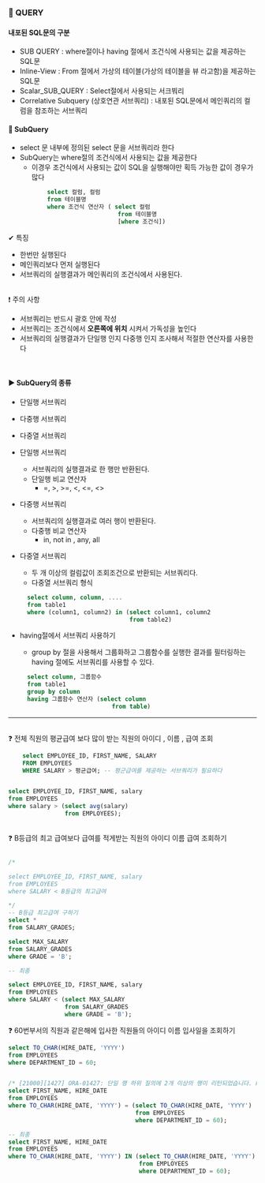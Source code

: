 ### 🔸 QUERY

#### 내포된 SQL문의 구분

- SUB QUERY : where절이나 having 절에서 조건식에 사용되는 값을 제공하는 SQL문
- Inline-View : From 절에서 가상의 테이블(가상의 테이블을 뷰 라고함)을 제공하는 SQL문
- Scalar_SUB_QUERY : Select절에서 사용되는 서크붜리
- Correlative Subquery (상호연관 서브쿼리) : 내포된 SQL문에서 메인쿼리의 컬럼을 참조하는 서브쿼리

#### 🔹 SubQuery

- select 문 내부에 정의된 select 문을 서브쿼리라 한다
- SubQuery는 where절의 조건식에서 사용되는 값을 제공한다
    + 이경우 조건식에서 사용되는 값이 SQL을 실행해야만 획득 가능한 값이 경우가 많다

```sql
           select 컬럼, 컬럼
           from 테이블명
           where 조건식 연산자 ( select 컬럼
                               from 테이블명 
                               [where 조건식])
```

✔ 특징

- 한번만 실행된다
- 메인쿼리보다 먼저 실행된다
- 서브쿼리의 실행결과가 메인쿼리의 조건식에서 사용된다.

<br>
❗ 주의 사항

- 서브쿼리는 반드시 괄호 안에 작성
- 서브쿼리는 조건식에서 <b>오른쪽에 위치</b> 시켜서 가독성을 높인다
- 서브쿼리의 실행결과가 단일행 인지 다중행 인지 조사해서 적절한 연산자를 사용한다

<br>

#### ▶ SubQuery의 종류

- 단일행 서브쿼리
- 다중행 서브쿼리
- 다중열 서브쿼리


- 단일행 서브쿼리
    + 서브쿼리의 실행결과로 한 행만 반환된다.
    + 단일행 비교 연산자
        * =, >, >=, <, <=, <>
- 다중행 서브쿼리
    + 서브쿼리의 실행결과로 여러 행이 반환된다.
    + 다중행 비교 연산자
        * in, not in , any, all

- 다중열 서브쿼리
    + 두 개 이상의 컬럼값이 조회조건으로 반환되는 서브쿼리다.
    + 다중열 서브쿼리 형식

  ```sql
    select column, column, ....
    from table1 
    where (column1, column2) in (select column1, column2 
                                 from table2)
  ```
- having절에서 서브쿼리 사용하기
    + group by 절을 사용해서 그룹화하고 그룹함수를 실행한 결과를 필터링하는 having 절에도 서브쿼리를 사용할 수 있다.

  ```sql
    select column, 그룹함수
    from table1
    group by column
    having 그룹함수 연산자 (select column
                            from table)
  ```

---

<br>
❓ 전체 직원의 평균급여 보다 많이 받는 직원의 아이디 , 이름 , 급여 조회

```sql
    select EMPLOYEE_ID, FIRST_NAME, SALARY
    FROM EMPLOYEES
    WHERE SALARY > 평균급여; -- 평군급여를 제공하는 서브쿼리가 필요하다


select EMPLOYEE_ID, FIRST_NAME, salary
from EMPLOYEES
where salary > (select avg(salary)
                from EMPLOYEES);
```

<br>
❓ B등급의 최고 급여보다 급여를 적게받는 직원의 아이디 이름 급여 조회하기

```sql

/*

select EMPLOYEE_ID, FIRST_NAME, salary
from EMPLOYEES
where SALARY < B등급의 최고급여

*/
-- B등급 최고급여 구하기
select *
from SALARY_GRADES;

select MAX_SALARY
from SALARY_GRADES
where GRADE = 'B';

-- 최종 

select EMPLOYEE_ID, FIRST_NAME, salary
from EMPLOYEES
where SALARY < (select MAX_SALARY
                from SALARY_GRADES
                where GRADE = 'B');
```

❓ 60번부서의 직원과 같은해에 입사한 직원들의 아이디 이름 입사일을 조회하기

```sql
select TO_CHAR(HIRE_DATE, 'YYYY')
from EMPLOYEES
where DEPARTMENT_ID = 60;


/* [21000][1427] ORA-01427: 단일 행 하위 질의에 2개 이상의 행이 리턴되었습니다. Position: 80 */
select FIRST_NAME, HIRE_DATE
from EMPLOYEES
where TO_CHAR(HIRE_DATE, 'YYYY') = (select TO_CHAR(HIRE_DATE, 'YYYY')
                                    from EMPLOYEES
                                    where DEPARTMENT_ID = 60);

-- 최종
select FIRST_NAME, HIRE_DATE
from EMPLOYEES
where TO_CHAR(HIRE_DATE, 'YYYY') IN (select TO_CHAR(HIRE_DATE, 'YYYY')
                                     from EMPLOYEES
                                     where DEPARTMENT_ID = 60);

```
